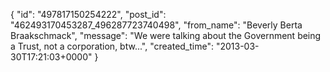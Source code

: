  {
   "id": "497817150254222",
   "post_id": "462493170453287_496287723740498",
   "from_name": "Beverly Berta Braakschmack",
   "message": "We were talking about the Government being a Trust, not a corporation, btw...",
   "created_time": "2013-03-30T17:21:03+0000"
 }
